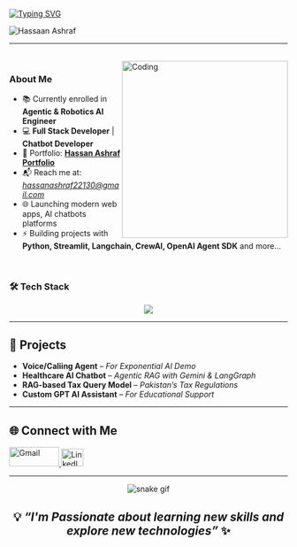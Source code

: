  [![Typing SVG](https://readme-typing-svg.demolab.com?font=Roboto+Slab&weight=500&size=27&duration=4000&pause=500&color=#301934center=true&vCenter=true&width=700&height=50&lines=%E2%9C%A8Hi👋%2C+I'm+Hassaan+Ashraf%E2%9C%A8;%E2%9C%A8AI+Engineer+%7C+Full+Stack+Developer%E2%9C%A8;%E2%9C%A8Building+Scalable+AI+Apps+%26+Solve+AI+Solutions%E2%9C%A8)](https://git.io/typing-svg)

<p align="left"> 
  <img src="https://komarev.com/ghpvc/?username=Hassaan-AI-Flow&label=Profile%20views&color=CA0AB3&style=flat" alt="Hassaan Ashraf" /> 
</p>

---
 
</br>
<img align="right" alt="Coding" height="320" width="300" background="none" src="/image3.gif"/>

### About Me 

- 📚 Currently enrolled in **Agentic & Robotics AI Engineer**   
- 💻 **Full Stack Developer** | **Chatbot Developer**  
- 🔗 Portfolio: [**Hassan Ashraf Portfolio**](https://hassan-ai-flow.vercel.app/)
- 📬 Reach me at: *hassanashraf22130@gmail.com* 
- 🌐 Launching modern web apps, AI chatbots platforms
- ⚡ Building projects with **Python, Streamlit, Langchain, CrewAI, OpenAI Agent SDK** and more...

</br> 

### 🛠️ Tech Stack  
<div align="center">
  <img src="https://skillicons.dev/icons?i=python,ai,html,css,docker,git,github,markdown,figma,discord,linkedin" />
</div>  

---

<h2> 🎯 Projects </h2> 

- **Voice/Caliing Agent** – *For Exponential AI Demo*   
- **Healthcare AI Chatbot** – *Agentic RAG with Gemini & LangGraph*  
- **RAG-based Tax Query Model** – *Pakistan’s Tax Regulations*  
- **Custom GPT AI Assistant** – *For Educational Support*  

---

<h2> 🌐 Connect with Me </h2> 
<p align="left">
  <a href="mailto:hassanashraf22130@gmail.com" target="_blank">
    <img src="https://img.shields.io/badge/Gmail-D14836?style=flat&logo=gmail&logoColor=white" alt="Gmail" height="35" width="90" />
  </a>
  <a href="https://www.linkedin.com/in/hassan-ashraf-468a7333b" target="_blank">
    <img src="https://raw.githubusercontent.com/rahuldkjain/github-profile-readme-generator/master/src/images/icons/Social/linked-in-alt.svg" alt="LinkedIn" height="32" width="40" />
  </a>
</p>

---

<div align="center">
  
![snake gif](https://github.com/Hassaan-AI-Flow/Hassaan-AI-Flow/blob/output/github-snake-dark.svg)
  
  <div/>

### <h2 align="center">💡 *“I'm Passionate about learning new skills and explore new technologies”* ✨</h2>

